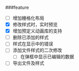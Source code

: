 ###feature
- [ ] 增加栅格化布局
- [x] 修改样式时，实时预览
- [x] 增加预定义动画库的支持
- [ ] 删除已添加的样式
- [ ] 样式在显示中的错误
- [ ] 添加文件样式的二次修改
    - [ ] 在弹框中显示已编辑的数据 
- [ ] 导出文件及样式
